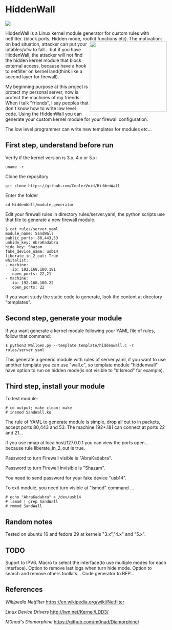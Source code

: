 # HiddenWall
<img align="center" src="https://github.com/CoolerVoid/HiddenWall/blob/master/doc/hiddenwallCMD.png?raw=true">

HiddenWall is a Linux kernel module generator for custom rules with netfilter. (block ports, Hidden mode, rootkit functions etc).
<img align="right" width="240" height="220" src="https://github.com/CoolerVoid/HiddenWall/blob/master/doc/wall.png">
The motivation: on bad situation, attacker can put your iptables/ufw to fall... but if you have HiddenWall, 
the attacker will not find the hidden kernel module that block external access, because have a hook to netfilter on 
kernel land(think like a second layer for firewall).

My beginning purpose at this project is protect my personal server, now is protect the machines of my friends.
When i talk "friends", i say peoples that don't know how to write low level code. Using the HiddenWall you can 
generate your custom kernel module for your firewall configuration. 

The low level programmer can write new templates for modules etc...


First step, understand before run
--

Verify if the kernel version is 3.x, 4.x or 5.x:
```
uname -r
```

Clone the repository
```
git clone https://github.com/CoolerVoid/HiddenWall
```

Enter the folder
```
cd HiddenWall/module_generator
```

Edit your firewall rules in directory  rules/server.yaml, the python scripts use that file to generate a new firewall module.

```
$ cat rules/server.yaml
module_name: SandWall
public_ports: 80,443,53
unhide_key: AbraKadabra
hide_key: Shazam
fake_device_name: usb14
liberate_in_2_out: True
whitelist: 
- machine: 
   ip: 192.168.100.181
   open_ports: 22,21
- machine:
   ip: 192.168.100.22
   open_ports: 22

```

If you want study the static code to generate, look the content at directory "templates".




Second step, generate your module
--

If you want generate a kernel module following your YAML file of rules, follow that command:

```
$ python3 WallGen.py --template template/hiddenwall.c -r rules/server.yaml
```
This generate a generic module with rules of server.yaml, if you want to use another template you can use "wall.c", so template module "hiddenwall" have option to run on hidden mode(is not visible to "# lsmod" for example).



Third step, install your module
--

To test module:
```
# cd output; make clean; make
# insmod SandWall.ko
```

The rule of YAML to generate module is simple, drop all out to in packets, accept ports 80,443 and 53. The machine 192*.181 can connect at ports 22 and 21...

if you use nmap at localhost/127.0.0.1 you can view the ports open... because rule liberate_in_2_out is true.

Password to turn Firewall visible is "AbraKadabra".

Password to turn Firewall invisible is "Shazam".

You need to send password for your fake device "usb14".

To exit module, you need turn visible at "lsmod" command ...

```
# echo "AbraKadabra" > /dev/usb14
# lsmod | grep SandWall
# rmmod SandWall
```


Random notes
--

Tested on ubuntu 16 and fedora 29 at kernels "3.x","4.x" and "5.x".


TODO
--

Suport to IPV6.
Macro to select the interface(to use multiple modes for each interface).
Option to remove last logs when turn hide mode.
Option to search and remove others toolkits...
Code generator to BFP...


References
--

*Wikipedia Netfilter* 
https://en.wikipedia.org/wiki/Netfilter

*Linux Device Drivers* 
http://lwn.net/Kernel/LDD3/

*M0nad's Diamorphine* 
https://github.com/m0nad/Diamorphine/

